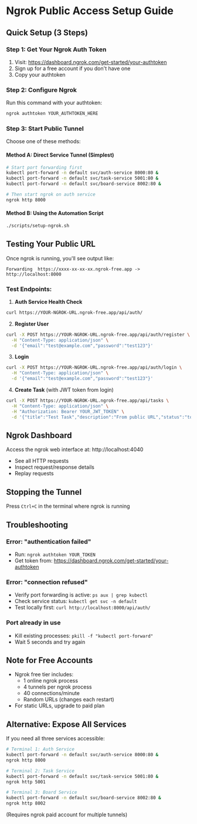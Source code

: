 # Ngrok Public Access Setup Guide

## Quick Setup (3 Steps)

### Step 1: Get Your Ngrok Auth Token

1. Visit: https://dashboard.ngrok.com/get-started/your-authtoken
2. Sign up for a free account if you don't have one
3. Copy your authtoken

### Step 2: Configure Ngrok

Run this command with your authtoken:

```bash
ngrok authtoken YOUR_AUTHTOKEN_HERE
```

### Step 3: Start Public Tunnel

Choose one of these methods:

#### Method A: Direct Service Tunnel (Simplest)

```bash
# Start port forwarding first
kubectl port-forward -n default svc/auth-service 8000:80 &
kubectl port-forward -n default svc/task-service 5001:80 &
kubectl port-forward -n default svc/board-service 8002:80 &

# Then start ngrok on auth service
ngrok http 8000
```

#### Method B: Using the Automation Script

```bash
./scripts/setup-ngrok.sh
```

## Testing Your Public URL

Once ngrok is running, you'll see output like:

```
Forwarding  https://xxxx-xx-xx-xx.ngrok-free.app -> http://localhost:8000
```

### Test Endpoints:

1. **Auth Service Health Check**

```bash
curl https://YOUR-NGROK-URL.ngrok-free.app/api/auth/
```

2. **Register User**

```bash
curl -X POST https://YOUR-NGROK-URL.ngrok-free.app/api/auth/register \
  -H "Content-Type: application/json" \
  -d '{"email":"test@example.com","password":"test123"}'
```

3. **Login**

```bash
curl -X POST https://YOUR-NGROK-URL.ngrok-free.app/api/auth/login \
  -H "Content-Type: application/json" \
  -d '{"email":"test@example.com","password":"test123"}'
```

4. **Create Task** (with JWT token from login)

```bash
curl -X POST https://YOUR-NGROK-URL.ngrok-free.app/api/tasks \
  -H "Content-Type: application/json" \
  -H "Authorization: Bearer YOUR_JWT_TOKEN" \
  -d '{"title":"Test Task","description":"From public URL","status":"todo"}'
```

## Ngrok Dashboard

Access the ngrok web interface at: http://localhost:4040

- See all HTTP requests
- Inspect request/response details
- Replay requests

## Stopping the Tunnel

Press `Ctrl+C` in the terminal where ngrok is running

## Troubleshooting

### Error: "authentication failed"

- Run: `ngrok authtoken YOUR_TOKEN`
- Get token from: https://dashboard.ngrok.com/get-started/your-authtoken

### Error: "connection refused"

- Verify port forwarding is active: `ps aux | grep kubectl`
- Check service status: `kubectl get svc -n default`
- Test locally first: `curl http://localhost:8000/api/auth/`

### Port already in use

- Kill existing processes: `pkill -f "kubectl port-forward"`
- Wait 5 seconds and try again

## Note for Free Accounts

- Ngrok free tier includes:
  - 1 online ngrok process
  - 4 tunnels per ngrok process
  - 40 connections/minute
  - Random URLs (changes each restart)
- For static URLs, upgrade to paid plan

## Alternative: Expose All Services

If you need all three services accessible:

```bash
# Terminal 1: Auth Service
kubectl port-forward -n default svc/auth-service 8000:80 &
ngrok http 8000

# Terminal 2: Task Service
kubectl port-forward -n default svc/task-service 5001:80 &
ngrok http 5001

# Terminal 3: Board Service
kubectl port-forward -n default svc/board-service 8002:80 &
ngrok http 8002
```

(Requires ngrok paid account for multiple tunnels)
